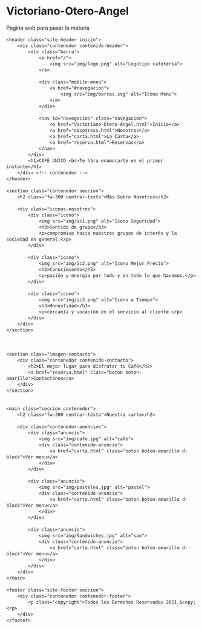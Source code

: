 # Victoriano-Otero-Angel
Pagina web para pasar la materia 
<!DOCTYPE html>
<html lang="en">
<head>
    <meta charset="UTF-8">
    <meta name="viewport" content="width=device-width, initial-scale=1.0">
    <meta http-equiv="X-UA-Compatible" content="ie=edge">
    <title>Cafe Madrid</title>
    <link href="https://fonts.googleapis.com/css?family=Lato:300,400,700,900" rel="stylesheet">
    <link rel="stylesheet" href="css/normalize.css">
    <link rel="stylesheet" href="css/styles.css">
</head>
<body>

    <header class="site-header inicio">
        <div class="contenedor contenido-header">
            <div class="barra">
                <a href="/">
                    <img src="img/logo.png" alt="Logotipo cafeteria">
                </a>

                <div class="mobile-menu">
                    <a href="#navegacion">
                        <img src="img/barras.svg" alt="Icono Menu">
                    </a>
                </div>

                <nav id="navegacion" class="navegacion">
                    <a href="Victoriano-Otero-Angel.html">Inicio</a>
                    <a href="nosotross.html">Nosotros</a>
                    <a href="carta.html">La Carta</a>
                    <a href="reserva.html">Reservas</a>
                </nav>
            </div>
            <h1>CAFÈ ÙNICO <br>Te hàra enamorarte en el primer instante</h1>
        </div> <!-- contenedor -->
    </header>

    <section class="contenedor seccion">
        <h2 class="fw-300 centrar-texto">Más Sobre Nosotros</h2>

        <div class="iconos-nosotros">
            <div class="icono">
                <img src="img/ic1.png" alt="Icono Seguridad">
                <h3>Sentido de grupo</h3>
                <p>compromiso hacia nuestros grupos de interés y la sociedad en general.</p>
            </div>

            <div class="icono">
                <img src="img/ic2.png" alt="Icono Mejor Precio">
                <h3>Conocimiento</h3>
                <p>pasión y energía por todo y en todo lo que hacemos.</p>
            </div>

            <div class="icono">
                <img src="img/ic3.png" alt="Icono a Tiempo">
                <h3>Honestidad</h3>
                <p>cercanía y vocación en el servicio al cliente.</p>
            </div>
        </div>
    </section>



    <section class="imagen-contacto">
        <div class="contenedor contenido-contacto">
            <h2>El mejor lugar para disfrutar tu Café</h2>
            <a href="reserva.html" class="boton boton-amarillo">Contactános</a>
        </div>
    </section>


    <main class="seccion contenedor">
        <h2 class="fw-300 centrar-texto">Nuestra carta</h2>

        <div class="contenedor-anuncios">
            <div class="anuncio">
                <img src="img/cafe.jpg" alt="cafe">
                <div class="contenido-anuncio">
                    <a href="carta.html" class="boton boton-amarillo d-block">Ver menu</a>
                </div>
            </div>

            <div class="anuncio">
                <img src="img/pasteles.jpg" alt="pastel">
                <div class="contenido-anuncio">
                    <a href="carta.html" class="boton boton-amarillo d-block">Ver menu</a>
                </div>
            </div>

            <div class="anuncio">
                <img src="img/Sandwiches.jpg" alt="san">
                <div class="contenido-anuncio">
                    <a href="carta.html" class="boton boton-amarillo d-block">Ver menu</a>
                </div>
            </div>
        </div>
    </main>

    <footer class="site-footer seccion">
        <div class="contenedor contenedor-footer">
            <p class="copyright">Todos los Derechos Reservados 2021 &copy; </p>
        </div>
    </footer>
</body>
</html>
